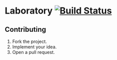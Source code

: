 # Laboratory [![Build Status][travis-img]][travis-url]

## Contributing

1. Fork the project.
2. Implement your idea.
3. Open a pull request.

[travis-img]: https://travis-ci.org/turing-complete/laboratory.svg?branch=master
[travis-url]: https://travis-ci.org/turing-complete/laboratory
